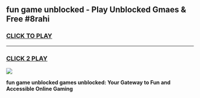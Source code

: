 
## fun game unblocked - Play Unblocked Gmaes & Free #8rahi
<h3>
<a href="https://news.freeplayer.one?title=fun_game_unblocked&ref=03M">CLICK TO PLAY</a></h3>
<hr>

<h3>
<a href="https://news.freeplayer.one?title=fun_game_unblocked&ref=03M">CLICK 2 PLAY</a>
  
</h3>

<a href="https://news.freeplayer.one?title=fun_game_unblocked&ref=03M"><img src="https://clearcache.store/games.png"></a>


**fun game unblocked games unblocked: Your Gateway to Fun and Accessible Online Gaming**
